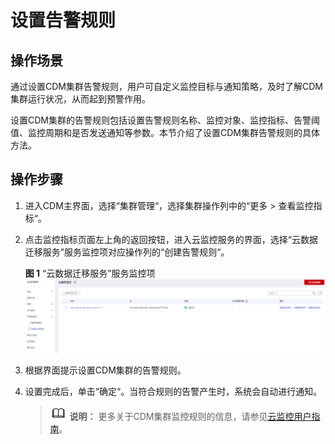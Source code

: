 # 设置告警规则<a name="dgc_01_0123"></a>

## 操作场景<a name="zh-cn_topic_0108275327_section38299792222911"></a>

通过设置CDM集群告警规则，用户可自定义监控目标与通知策略，及时了解CDM集群运行状况，从而起到预警作用。

设置CDM集群的告警规则包括设置告警规则名称、监控对象、监控指标、告警阈值、监控周期和是否发送通知等参数。本节介绍了设置CDM集群告警规则的具体方法。

## 操作步骤<a name="zh-cn_topic_0108275327_section7969360222918"></a>

1.  进入CDM主界面，选择“集群管理“，选择集群操作列中的“更多  \>  查看监控指标“。
2.  点击监控指标页面左上角的返回按钮，进入云监控服务的界面，选择“云数据迁移服务”服务监控项对应操作列的“创建告警规则“。

    **图 1**  “云数据迁移服务”服务监控项<a name="zh-cn_topic_0108275327_fig4803125133011"></a>  
    ![](figures/云数据迁移服务-服务监控项.png "云数据迁移服务-服务监控项")

3.  根据界面提示设置CDM集群的告警规则。
4.  设置完成后，单击“确定“。当符合规则的告警产生时，系统会自动进行通知。

    >![](public_sys-resources/icon-note.gif) **说明：** 
    >更多关于CDM集群监控规则的信息，请参见[云监控用户指南](https://support.huaweicloud.com/usermanual-ces/ces_01_0068.html)。


